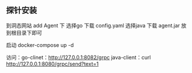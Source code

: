 ## 探针安装

到洞态网站 add Agent 下 
选择go 下载 config.yaml
选择java 下载 agent.jar
放到根目录下即可

启动 docker-compose up -d

访问：go-clinet：http://127.0.0.1:8082/grpc
   java-client：curl http://127.0.0.1:8080/grpc/send?text=1
       

